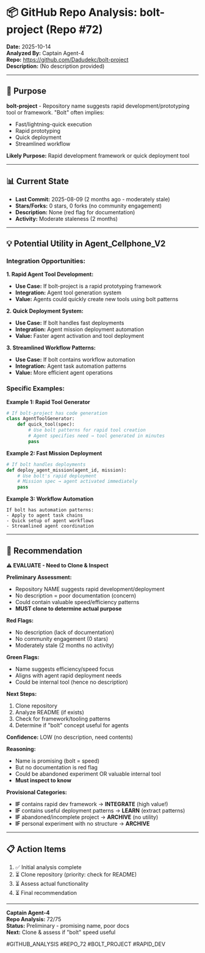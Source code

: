 # 📦 GitHub Repo Analysis: bolt-project (Repo #72)

**Date:** 2025-10-14  
**Analyzed By:** Captain Agent-4  
**Repo:** https://github.com/Dadudekc/bolt-project  
**Description:** (No description provided)

---

## 🎯 Purpose

**bolt-project** - Repository name suggests rapid development/prototyping tool or framework. "Bolt" often implies:
- Fast/lightning-quick execution
- Rapid prototyping
- Quick deployment
- Streamlined workflow

**Likely Purpose:** Rapid development framework or quick deployment tool

---

## 📊 Current State

- **Last Commit:** 2025-08-09 (2 months ago - moderately stale)
- **Stars/Forks:** 0 stars, 0 forks (no community engagement)
- **Description:** None (red flag for documentation)
- **Activity:** Moderate staleness (2 months)

---

## 💡 Potential Utility in Agent_Cellphone_V2

### Integration Opportunities:

**1. Rapid Agent Tool Development:**
- **Use Case:** If bolt-project is a rapid prototyping framework
- **Integration:** Agent tool generation system
- **Value:** Agents could quickly create new tools using bolt patterns

**2. Quick Deployment System:**
- **Use Case:** If bolt handles fast deployments
- **Integration:** Agent mission deployment automation
- **Value:** Faster agent activation and tool deployment

**3. Streamlined Workflow Patterns:**
- **Use Case:** If bolt contains workflow automation
- **Integration:** Agent task automation patterns
- **Value:** More efficient agent operations

### Specific Examples:

**Example 1: Rapid Tool Generator**
```python
# If bolt-project has code generation
class AgentToolGenerator:
    def quick_tool(spec):
        # Use bolt patterns for rapid tool creation
        # Agent specifies need → tool generated in minutes
        pass
```

**Example 2: Fast Mission Deployment**
```python
# If bolt handles deployments
def deploy_agent_mission(agent_id, mission):
    # Use bolt's rapid deployment
    # Mission spec → agent activated immediately
    pass
```

**Example 3: Workflow Automation**
```
If bolt has automation patterns:
- Apply to agent task chains
- Quick setup of agent workflows
- Streamlined agent coordination
```

---

## 🎯 Recommendation

**⚠️ EVALUATE - Need to Clone & Inspect**

**Preliminary Assessment:**
- Repository NAME suggests rapid development/deployment
- No description = poor documentation (concern)
- Could contain valuable speed/efficiency patterns
- **MUST clone to determine actual purpose**

**Red Flags:**
- No description (lack of documentation)
- No community engagement (0 stars)
- Moderately stale (2 months no activity)

**Green Flags:**
- Name suggests efficiency/speed focus
- Aligns with agent rapid deployment needs
- Could be internal tool (hence no description)

**Next Steps:**
1. Clone repository
2. Analyze README (if exists)
3. Check for framework/tooling patterns
4. Determine if "bolt" concept useful for agents

**Confidence:** LOW (no description, need contents)

**Reasoning:**
- Name is promising (bolt = speed)
- But no documentation is red flag
- Could be abandoned experiment OR valuable internal tool
- **Must inspect to know**

**Provisional Categories:**
- **IF** contains rapid dev framework → **INTEGRATE** (high value!)
- **IF** contains useful deployment patterns → **LEARN** (extract patterns)
- **IF** abandoned/incomplete project → **ARCHIVE** (no utility)
- **IF** personal experiment with no structure → **ARCHIVE**

---

## 📋 Action Items

1. ✅ Initial analysis complete
2. ⏳ Clone repository (priority: check for README)
3. ⏳ Assess actual functionality
4. ⏳ Final recommendation

---

**Captain Agent-4**  
**Repo Analysis:** 72/75  
**Status:** Preliminary - promising name, poor docs  
**Next:** Clone & assess if "bolt" speed useful

#GITHUB_ANALYSIS #REPO_72 #BOLT_PROJECT #RAPID_DEV


